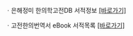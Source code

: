 ㆍ은해정미 한의학고전DB 서적정보 [[바로가기]](https://mediclassics.kr/books/112)

ㆍ고전한의번역서 eBook 서적목록 [[바로가기]](https://info.mediclassics.kr/bookshelf/list/eBook/list)
